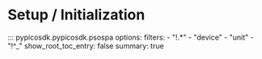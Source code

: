 # Setup / Initialization
<!-- Copyright (C) 2025-2025 Pico Technology Ltd. See LICENSE file for terms. -->

::: pypicosdk.pypicosdk.psospa
    options:
        filters:
        - "!.*"
        - "device"
        - "unit"
        - "!^_"
        show_root_toc_entry: false
        summary: true